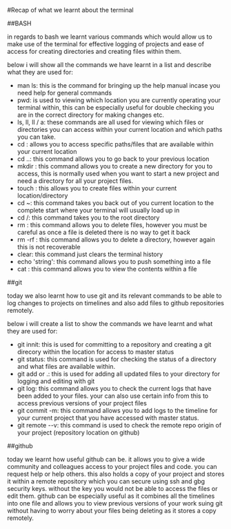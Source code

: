 #Recap of what we learnt about the terminal

##BASH

in regards to bash we learnt various commands which would allow us to make use of the terminal for effective logging of projects and ease of access for creating directories and creating files within them.

below i will show all the commands we have learnt in a list and describe what they are used for:

-  man ls: this is the command for bringing up the help manual incase you need help for general commands
- pwd: is used to viewing which location you are currently operating your terminal within, this can be especially useful for double checking you are in the correct directory for making changes etc.
- ls, ll, ll / a: these commands are all used for viewing which files or directories you can access within your current location and which paths you can take.
- cd <location>: allows you to access specific paths/files that are available within your current location
- cd ..: this command allows you to go back to your previous location
- mkdir <path>: this command allows you to create a new directory for you to access, this is normally used when you want to start a new project and need a directory for all your project files.
- touch <path>: this allows you to create files within your current location/directory
- cd ~: this command takes you back out of you current location to the complete start where your terminal will usually load up in
- cd /: this command takes you to the root directory
- rm <file>: this command allows you to delete files, however you must be careful as once a file is deleted there is no way to get it back
- rm -rf <folder>: this command allows you to delete a directory, however again this is not recoverable
- clear: this command just clears the terminal history
- echo 'string': this command allows you to push something into a file
- cat <file>: this command allows you to view the contents within a file

##git

today we also learnt how to use git and its relevant commands to be able to log changes to projects on timelines and also add files to github repositories remotely.

below i will create a list to show the commands we have learnt and what they are used for:

- git innit: this is used for committing to a repository and creating a git direcory within the location for access to master status
- git status: this command is used for checking the status of a directory and what files are available within.
- git add <file> or .: this is used for adding all updated files to your directory for logging and editing with git
- git log: this command allows you to check the current logs that have been added to your files. your can also use certain info from this to access previous versions of your project files
- git commit -m: this command allows you to add logs to the timeline for your current project that you have accessed with master status.
- git remote --v: this command is used to check the remote repo origin of your project (repository location on github)

##github

today we learnt how useful github can be. it allows you to give a wide community and colleagues access to your project files and code. you can request help or help others. this also holds a copy of your project and stores it within a remote repository which you can secure using ssh and gbg security keys. without the key you would not be able to access the files or edit them. github can be especially useful as it combines all the timelines into one file and allows you to view previous versions of your work suing git without having to worry about your files being deleting as it stores a copy remotely.

